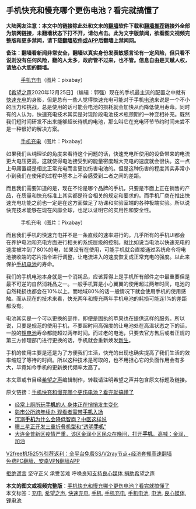  <h2>手机快充和慢充哪个更伤电池？看完就搞懂了</h2> <p class="notice"><b>大陆网友注意：本文中的链接除此处和文末的<a href="https://github.com/bannedbook/fanqiang" >翻墙</a>软件下载和<a href="https://github.com/killgcd/justmysocks/blob/master/README.md">翻墙推荐</a>链接外全部为禁网链接，未翻墙状态下打不开，请勿点击。此为文字版禁闻，欲看图文视频完整版和更多禁闻，请下载<a href="https://github.com/bannedbook/fanqiang">翻墙软件或APP</a>后翻墙上禁闻网。</p><p>备注：翻墙看新闻非常安全，翻墙以真实身份发表敏感言论有一定风险，但只看不说则没有任何风险，翻的人太多，政府管不过来，也不管。信息自由是天赋人权，请放心大胆的翻墙。</b></p>  <div class="entry"> <figure><figcaption><a href="https://www.bannedbook.org/bnews/tag/%e6%89%8b%e6%9c%ba/" class="st_tag internal_tag" rel="tag" title="标签 手机 下的日志">手机</a><a href="https://www.bannedbook.org/bnews/tag/%E5%85%85%E7%94%B5/" class="st_tag internal_tag" rel="tag" title="标签 充电 下的日志">充电</a>（图片：pixabay）</figcaption></figure> <p>【<span class='wp_keywordlink_affiliate'><a href="https://www.soundofhope.org" title="希望之声" target="_blank">希望之声</a></span>2020年12月25日】（编辑：郭强）现在的手机最主流的配置之中就有<a href="https://www.bannedbook.org/bnews/tag/%E5%BF%AB%E9%80%9F%E5%85%85%E7%94%B5/" class="st_tag internal_tag" rel="tag" title="标签 快速充电 下的日志">快速充电</a>的身影，但是总有一些人觉得快速充电可能对于手机<a href="https://www.bannedbook.org/bnews/tag/%e7%94%b5%e6%b1%a0/" class="st_tag internal_tag" rel="tag" title="标签 电池 下的日志">电池</a>来说是一个不小的压力和挑战，总是使用的话可能会电池的损耗就会加快从而降低使用寿命。同时有的人认为，快速充电技术其实是对现阶段电池技术瓶颈期的一种变相补充。既然我们短时间研发不出来能够超长待机的电池，那么叫它在充电环节节约时间未尝不是一种很好的解决方案。</p> <figure><figcaption><a href="https://www.bannedbook.org/bnews/tag/%E6%89%8B%E6%9C%BA%E5%85%85%E7%94%B5/" class="st_tag internal_tag" rel="tag" title="标签 手机充电 下的日志">手机充电</a>（图片：Pixabay）</figcaption></figure> <p>如果我们从纯理论的角度来看待这个问题的话，快速充电所使用的设备带来的电流更大电压更高，这就使得电池接受到的能量密度越大充电的速度就会很快。这一点上毋庸置疑是相比正常充电而言更加伤害电池的。但是这种伤害的程度其实非常小小到我们在使用的过程中基本上不会感受到二者之间的差距。</p>  <p>而且我们需要知道的是，现在不论是哪个品牌的手机，只要是市面上正在销售的产品，在质量和快充标准上其实都是符合相关的规定和要求的。而手机厂商在推出快速充电功能之前也一定是在这方面做足了功课和实验室端的各种极端实验。所以说快充技术能够在现在风靡全球，也足以证明它的实用性和安全性。</p> <figure><figcaption>手机充电（图片：Pixabay）</figcaption></figure> <p>而且我们手机的快速充电并不是一条直线的速率进行的。几乎所有的手机UI都会在养护电池和充电方面进行相关的系统层级的控制。就比如说当电池以快速充电的速度被冲到了80%的电，如果没有在使用，可能手机就会直接通过系统命令将电池接收端的芯片指令进行调整，让电流进入的速度恢复成正常充电的强度。以此来保护<a href="https://www.bannedbook.org/bnews/tag/%E6%89%8B%E6%9C%BA%E7%94%B5%E6%B1%A0/" class="st_tag internal_tag" rel="tag" title="标签 手机电池 下的日志">手机电池</a>的寿命。</p>  <p>我们的手机电池本身就是一个消耗品，应该算得上是手机所有部件之中最重要但是最不可逆的自然消耗品之一。一般手机算是小心翼翼的使用超过两年时间，电池的自然耗损也都会在10%以上。而地域80%的话一般情况下就会使用手机的使用感触。而从现在的技术来看，快充两年和慢充两年手机电池的耗损可能连1%的差距都没有。</p> <p>电池其实是一个可以更换的部件，即便是固执的苹果也在提供这样的服务。所以说，只要是规范的使用手机，不要超时间高强度的让电池处在高温状态之下的话，一般的<a href="https://www.bannedbook.org/bnews/tag/%E9%94%82%E7%94%B5%E6%B1%A0/" class="st_tag internal_tag" rel="tag" title="标签 锂电池 下的日志">锂电池</a>寿命都能超过两年时间。而过老的电池，只要去官方售后或者正规的第三方修理部门进行更换的话，手机就会重新焕发<span class='wp_keywordlink'><a href="https://www.bannedbook.org/forum2/topic1642.html" title="正见网《新生》" target="_blank">新生</a></span>。</p>  <p>手机的使用主要是还是为了方便我们生活，快充的出现也确实提高了我们生活的效率缩短了等待的时间。所以这种技术是可取的，也不用担心它的负面作用会有多大，毕竟如今手机的更新换代频率太高了。</p> <p>本文章或节目经<a href="https://www.bannedbook.org/bnews/tag/%e5%b8%8c%e6%9c%9b%e4%b9%8b%e5%a3%b0/" class="st_tag internal_tag" rel="tag" title="标签 希望之声 下的日志">希望之声</a>编辑制作，转载请注明希望之声并包含原文标题及链接。</p>  <p>原文链接：<a class="src_link"  href="https://www.soundofhope.org/post/457162" target="_blank">手机快充和慢充哪个更伤电池？看完就搞懂了</a></p> <ul class='op-related-articles' title='相关阅读'> <li><a href='https://www.bannedbook.org/bnews/health/20201225/1454853.html' target='_blank'>经常上厕所玩<b>手机</b>的人 身体正在悄悄发生变化</a></li> <li><a href='https://www.bannedbook.org/bnews/taiwannews/20201224/1453935.html' target='_blank'>彰市公所跨年续办 观看者需带<b>手机</b>入场</a></li> <li><a href='https://www.bannedbook.org/bnews/comments/20201224/1453790.html' target='_blank'>沉溺<b>手机</b>为什么会降低智商？中医这样说</a></li> <li><a href='https://www.bannedbook.org/bnews/lifebaike/20201223/1453541.html' target='_blank'>曝三星正开发三重折叠机型和“透明<b>手机</b>”</a></li> <li><a href='https://www.bannedbook.org/bnews/bannedvideo/20201222/1452760.html' target='_blank'>大连金普新区疫情严重，该区金润小区民众在晚间，打开<b>手机</b>，高喊：金润，加油</a></li> </ul> <p class="texttj"> <a href="https://www.bannedbook.org/forum23/topic22702.html" target="_blank">V2free机场25%引荐返利：全平台免费SS/V2ray节点+经济套餐高速翻墙</a><br/> <a href="https://github.com/bannedbook/fanqiang/wiki/%E7%A6%81%E9%97%BB%E7%BD%91%E5%AE%89%E5%8D%93%E7%BF%BB%E5%A2%99%E6%96%B0%E9%97%BBAPP" target="_blank">免费PC翻墙、安卓VPN翻墙APP</a></p><p><span class='wp_keywordlink'><a href="https://www.bannedbook.org/forum2/topic1584.html" title="《拒绝谎言》" target="_blank">拒绝谎言</a></span> 坚守正义 承受苦难 呼唤良知<a href="/page/donate">支持良心媒体 捐助希望之声</a></p><a name='sharetosocial'></a>       <div><b>本文的图文或视频完整版</b>：<a href='https://www.bannedbook.org/bnews/comments/20201226/1455061.html'>手机快充和慢充哪个更伤电池？看完就搞懂了</a></div>  </div><!--END ENTRY--> <div class="postfooter"> <div>本文标签：<a href="https://www.bannedbook.org/bnews/tag/%E5%85%85%E7%94%B5/" rel="tag">充电</a>, <a href="https://www.bannedbook.org/bnews/tag/%e5%b8%8c%e6%9c%9b%e4%b9%8b%e5%a3%b0/" rel="tag">希望之声</a>, <a href="https://www.bannedbook.org/bnews/tag/%E5%BF%AB%E9%80%9F%E5%85%85%E7%94%B5/" rel="tag">快速充电</a>, <a href="https://www.bannedbook.org/bnews/tag/%e6%89%8b%e6%9c%ba/" rel="tag">手机</a>, <a href="https://www.bannedbook.org/bnews/tag/%E6%89%8B%E6%9C%BA%E5%85%85%E7%94%B5/" rel="tag">手机充电</a>, <a href="https://www.bannedbook.org/bnews/tag/%E6%89%8B%E6%9C%BA%E7%94%B5%E6%B1%A0/" rel="tag">手机电池</a>, <a href="https://www.bannedbook.org/bnews/tag/%e7%94%b5%e6%b1%a0/" rel="tag">电池</a>, <a href="https://www.bannedbook.org/bnews/tag/%E8%89%AF%E5%BF%83%E5%AA%92%E4%BD%93/" rel="tag">良心媒体</a>, <a href="https://www.bannedbook.org/bnews/tag/%E9%94%82%E7%94%B5%E6%B1%A0/" rel="tag">锂电池</a></div>  </div><!--END POSTFOOTER--> 